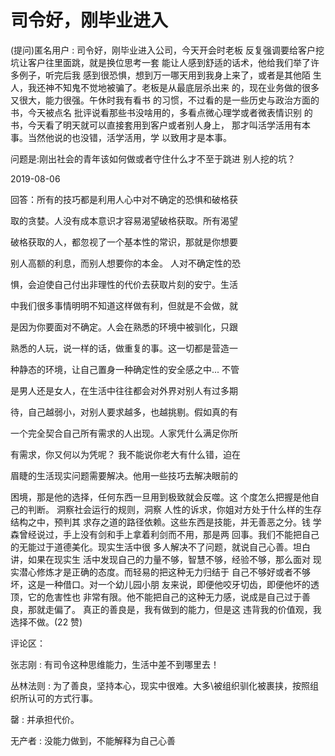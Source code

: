 # 司令好，刚毕业进入

(提问)匿名用户 : 司令好，刚毕业进入公司，今天开会时老板 反复强调要给客户挖坑让客户往里面跳，就是换位思考一套 能让人感到舒适的话术，他给我们举了许多例子，听完后我 感到很恐惧，想到万一哪天用到我身上来了，或者是其他陌 生人，我还神不知鬼不觉地被骗了。老板是从最底层杀出来 的，现在业务做的很多又很大，能力很强。午休时我有看书 的习惯，不过看的是一些历史与政治方面的书，今天被点名 批评说看那些书没啥用的，多看点微心理学或者微表情识别 的书，今天看了明天就可以直接套用到客户或者别人身上， 那才叫活学活用有本事。当然他说的也没错，活学活用，学 以致用才是本事。

问题是:刚出社会的青年该如何做或者守住什么才不至于跳进 别人挖的坑？

2019-08-06

回答：所有的技巧都是利用人心中对不确定的恐惧和破格获

取的贪婪。人没有成本意识才容易渴望破格获取。所有渴望

破格获取的人，都忽视了一个基本性的常识，那就是你想要

别人高额的利息，而别人想要你的本金。 人对不确定性的恐

惧，会迫使自己付出非理性的代价去获取片刻的安宁。生活

中我们很多事情明明不知道这样做有利，但就是不会做，就

是因为你要面对不确定。人会在熟悉的环境中被驯化，只跟

熟悉的人玩，说一样的话，做重复的事。这一切都是营造一

种静态的环境，让自己置身一种确定性的安全感之中... 不管

是男人还是女人，在生活中往往都会对外界对别人有过多期

待，自己越弱小，对别人要求越多，也越挑剔。假如真的有

一个完全契合自己所有需求的人出现。人家凭什么满足你所

有需求，你又何以为凭呢？ 我不能说你老大有什么错，迫在

眉睫的生活现实问题需要解决。他用一些技巧去解决眼前的

困境，那是他的选择，任何东西一旦用到极致就会反噬。这 个度怎么把握是他自己的判断。 洞察社会运行的规则，洞察 人性的诉求，你姐对方处于什么样的生存结构之中，预判其 求存之道的路径依赖。这些东西是技能，并无善恶之分。钱 学森曾经说过，手上没有剑和手上拿着利剑而不用，那是两 回事。我们不能把自己的无能过于道德美化。现实生活中很 多人解决不了问题，就说自己心善。坦白讲，如果在现实生 活中发现自己的力量不够，智慧不够，经验不够，那么面对 现实潜心修炼才是正确的态度。而轻易的把这种无力归结于 自己不够好或者不够坏，这是一种借口。对一个幼儿园小朋 友来说，即便他咬牙切齿，即便他坏的透顶，它的危害性也 非常有限。他不能把自己的这种无力感，说成是自己过于善 良，那就走偏了。 真正的善良是，我有做到的能力，但是这 违背我的价值观，我选择不做。(22 赞)

评论区：

张志刚 : 有司令这种思维能力，生活中差不到哪里去！

丛林法则 : 为了善良，坚持本心，现实中很难。大多\被组织驯化被裹挟，按照组织所认可的方式行事。

罄 : 并承担代价。

无产者 : 没能力做到，不能解释为自己心善
